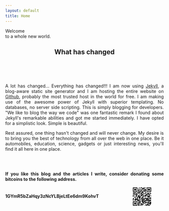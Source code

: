 ```yaml
---
layout: default
title: Home
---
```

<section id="banner" class="section">
    <div class="inner">
	    <p class="attract">
            <span class="darker">Welcome</span>
            <br />
            to a whole new world.
        </p>
	</div>
</section>

<div id="main">
    <div class="inner">
        <div id="primary" role="main">
		    <section class="section">
			    <header class="section-header">
					<h2 class="section-title">What has changed</h2>
				</header><br />
				<div class="section-content">
				    <p align="justify">A lot has changed... Everything has changed!!! I am now using <a href="https://github.com/mojombo/jekyll" target="_blank">Jekyll</a>, a blog-aware static site generator and I am hosting the entire website on <a href="https://github.com/" target="_blank">Github</a>, probably the most trusted host in the world for free. I am making use of the awesome power of Jekyll with superior templating. No databases, no server side scripting. This is simply blogging for developers. &quot;We like to blog the way we code&quot; was one fantastic remark I found about Jekyll's remarkable abilities and got me started immediately. I have opted for a simplistic look. Simple is beautiful.</p>
                    <p align="justify">Rest assured, one thing hasn't changed and will never change. My desire is to bring you the best of technology from all over the web in one place. Be it automobiles, education, science, gadgets or just interesting news, you'll find it all here in one place.</p>
                    <br /><br />
                    <p align="justify" style="font-weight:bold">If you like this blog and the articles I write, consider donating some bitcoins to the following address.</p>
                    <p align="justify" style="font-weight:bold;display:inline">1GYmR5bZaHqy3zNcYLBjeLtEe6dm9KohvT</p>
                    <img style="padding-left:100px;vertical-align:middle" src="/1GYmR5bZaHqy3zNcYLBjeLtEe6dm9KohvT.png" />
                    <br /><br /><br /><br /><br />
				</div>
			</section>
		</div>
    </div>
</div>
